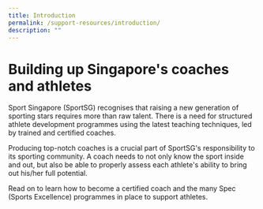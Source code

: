 ```yaml
---
title: Introduction
permalink: /support-resources/introduction/
description: ""
---
```


# **Building up Singapore's coaches and athletes**

Sport Singapore (SportSG) recognises that raising a new generation of sporting stars requires more than raw talent. There is a need for structured athlete development programmes using the latest teaching techniques, led by trained and certified coaches. 

Producing top-notch coaches is a crucial part of SportSG's responsibility to its sporting community. A coach needs to not only know the sport inside and out, but also be able to properly assess each athlete's ability to bring out his/her full potential.

Read on to learn how to become a certified coach and the many Spec (Sports Excellence) programmes in place to support athletes.